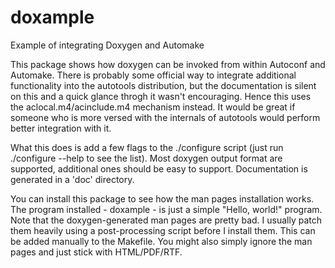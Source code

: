 doxample
========

Example of integrating Doxygen and Automake

This package shows how doxygen can be invoked from within Autoconf and
Automake. There is probably some official way to integrate additional
functionality into the autotools distribution, but the documentation is silent
on this and a quick glance throgh it wasn't encouraging. Hence this uses the
aclocal.m4/acinclude.m4 mechanism instead. It would be great if someone who is
more versed with the internals of autotools would perform better integration
with it.

What this does is add a few flags to the ./configure script (just run
./configure --help to see the list). Most doxygen output format are supported,
additional ones should be easy to support. Documentation is generated in a
'doc' directory.

You can install this package to see how the man pages installation works. The
program installed - doxample - is just a simple "Hello, world!" program. Note
that the doxygen-generated man pages are pretty bad. I usually patch them
heavily using a post-processing script before I install them. This can be added
manually to the Makefile. You might also simply ignore the man pages and just
stick with HTML/PDF/RTF.
